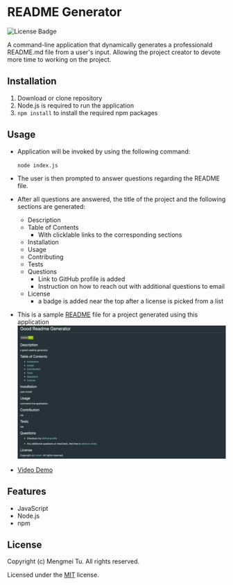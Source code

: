 # README Generator

![License Badge](https://img.shields.io/github/license/mmeii/9-good-readme-generator)

A command-line application that dynamically generates a professionald README.md file from a user's input. Allowing the project creator to devote more time to working on the project.

## Installation

1. Download or clone repository
2. Node.js is required to run the application
3. `npm install` to install the required npm packages

## Usage

* Application will be invoked by using the following command:
  
  `node index.js`

* The user is then prompted to answer questions regarding the README file.
* After all questions are answered, the title of the project and the following sections are generated:
  * Description
  * Table of Contents
    * With clicklable links to the corresponding sections
  * Installation
  * Usage
  * Contributing
  * Tests
  * Questions
    * Link to GitHub profile is added
    * Instruction on how to reach out with additional questions to email
  * License
    * a badge is added near the top after a license is picked from a list
  
* This is a sample [README](Assets/README.md) file for a project generated using this application
  ![Sample Readme.md File](Assets/readme-demo-sample.png)
  
* [Video Demo](https://drive.google.com/file/d/1cGWd1fgF_1T1bOfJ3wUZ5JSAclSKkKev/view)

## Features

* JavaScript
* Node.js
* npm

## License

  Copyright (c) Mengmei Tu. All rights reserved.
  
  Licensed under the [MIT](LICENSE) license.
